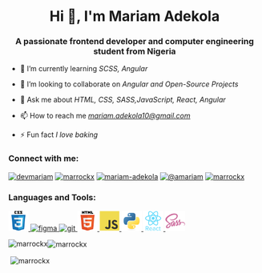 <!-- ### Hi there 👋 -->

<!--
**Marrockx/Marrockx** is a ✨ _special_ ✨ repository because its `README.md` (this file) appears on your GitHub profile.

Here are some ideas to get you started:

- 🔭 I’m currently working on ...
- 🌱 I’m currently learning ...
- 👯 I’m looking to collaborate on ...
- 🤔 I’m looking for help with ...
- 💬 Ask me about ...
- 📫 How to reach me: ...
- 😄 Pronouns: ...
- ⚡ Fun fact: ...
-->

<h1 align="center">Hi 👋, I'm Mariam Adekola</h1>
<h3 align="center">A passionate frontend developer and computer engineering student from Nigeria</h3>

<!-- <p align="left"> <img src="https://komarev.com/ghpvc/?username=marrockx&label=Profile%20views&color=0e75b6&style=flat" alt="marrockx" /> </p> -->

- 🌱 I’m currently learning *SCSS, Angular*

- 👯 I’m looking to collaborate on *Angular and Open-Source Projects*
- 💬 Ask me about *HTML, CSS, SASS,JavaScript, React, Angular*
- 📫 How to reach me *mariam.adekola10@gmail.com*
- ⚡ Fun fact *I love baking*

<h3 align="left">Connect with me:</h3>
<p align="left">
<a href="https://codepen.io/devmariam" target="blank"><img align="center" src="https://raw.githubusercontent.com/rahuldkjain/github-profile-readme-generator/master/src/images/icons/Social/codepen.svg" alt="devmariam" height="30" width="40" /></a>
<a href="https://twitter.com/marrockx" target="blank"><img align="center" src="https://raw.githubusercontent.com/rahuldkjain/github-profile-readme-generator/master/src/images/icons/Social/twitter.svg" alt="marrockx" height="30" width="40" /></a>
<a href="https://linkedin.com/in/mariam-adekola" target="blank"><img align="center" src="https://raw.githubusercontent.com/rahuldkjain/github-profile-readme-generator/master/src/images/icons/Social/linked-in-alt.svg" alt="mariam-adekola" height="30" width="40" /></a>
<a href="https://hashnode.com/@amariam" target="blank"><img align="center" src="https://raw.githubusercontent.com/rahuldkjain/github-profile-readme-generator/master/src/images/icons/Social/hashnode.svg" alt="@amariam" height="30" width="40" /></a>
<a href="https://www.leetcode.com/marrockx" target="blank"><img align="center" src="https://raw.githubusercontent.com/rahuldkjain/github-profile-readme-generator/master/src/images/icons/Social/leet-code.svg" alt="marrockx" height="30" width="40" /></a>
</p>

<h3 align="left">Languages and Tools:</h3>
<p align="left"> <a href="https://www.w3schools.com/css/" target="_blank" rel="noreferrer"> <img src="https://raw.githubusercontent.com/devicons/devicon/master/icons/css3/css3-original-wordmark.svg" alt="css3" width="40" height="40"/> </a> <a href="https://www.figma.com/" target="_blank" rel="noreferrer"> <img src="https://www.vectorlogo.zone/logos/figma/figma-icon.svg" alt="figma" width="40" height="40"/> </a> <a href="https://git-scm.com/" target="_blank" rel="noreferrer"> <img src="https://www.vectorlogo.zone/logos/git-scm/git-scm-icon.svg" alt="git" width="40" height="40"/> </a> <a href="https://www.w3.org/html/" target="_blank" rel="noreferrer"> <img src="https://raw.githubusercontent.com/devicons/devicon/master/icons/html5/html5-original-wordmark.svg" alt="html5" width="40" height="40"/> </a> <a href="https://developer.mozilla.org/en-US/docs/Web/JavaScript" target="_blank" rel="noreferrer"> <img src="https://raw.githubusercontent.com/devicons/devicon/master/icons/javascript/javascript-original.svg" alt="javascript" width="40" height="40"/> </a> <a href="https://www.python.org" target="_blank" rel="noreferrer"> <img src="https://raw.githubusercontent.com/devicons/devicon/master/icons/python/python-original.svg" alt="python" width="40" height="40"/> </a> <a href="https://reactjs.org/" target="_blank" rel="noreferrer"> <img src="https://raw.githubusercontent.com/devicons/devicon/master/icons/react/react-original-wordmark.svg" alt="react" width="40" height="40"/> </a> <a href="https://sass-lang.com" target="_blank" rel="noreferrer"> <img src="https://raw.githubusercontent.com/devicons/devicon/master/icons/sass/sass-original.svg" alt="sass" width="40" height="40"/> </a> </p>

<p><img align="left" src="https://github-readme-stats.vercel.app/api/top-langs?username=marrockx&show_icons=true&locale=en&layout=compact" alt="marrockx" /></p>

<p><img align="center" src="https://github-readme-streak-stats.herokuapp.com/?user=marrockx&" alt="marrockx" /></p>
<p>&nbsp;<img align="center" src="https://github-readme-stats.vercel.app/api?username=marrockx&show_icons=true&locale=en" alt="marrockx" /></p>



<!-- <h3 align="left">Support:</h3>
<p><a href="https://www.buymeacoffee.com/marrockx"> <img align="left" src="https://cdn.buymeacoffee.com/buttons/v2/default-yellow.png" height="50" width="210" alt="marrockx" /></a></p><br><br> -->
